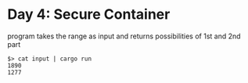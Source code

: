 # Day 4: Secure Container

program takes the range as input and returns possibilities of 1st and 2nd part
```
$> cat input | cargo run
1890
1277
```